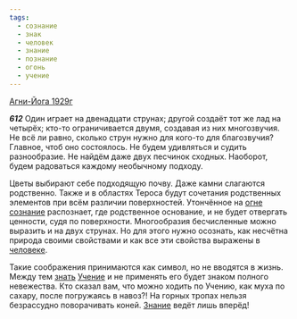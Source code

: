 ```yaml
---
tags:
  - сознание
  - знак
  - человек
  - знание
  - познание
  - огонь
  - учение
---
```


[Агни-Йога 1929г](/agni/1929)

___612___
Один играет на двенадцати струнах; другой создаёт тот же лад на четырёх; кто-то ограничивается двумя, создавая из них многозвучия. Не всё ли равно, сколько струн нужно для кого-то для благозвучия? Главное, чтоб оно состоялось. Не будем удивляться и судить разнообразие. Не найдём даже двух песчинок сходных. Наоборот, будем радоваться каждому необычному подходу.   

Цветы выбирают себе подходящую почву. Даже камни слагаются родственно. Также и в областях Тероса будут сочетания родственных элементов при всём различии поверхностей. Утончённое на [огне](/tag/#огонь) [сознание](/tag/#сознание) распознает, где родственное основание, и не будет отвергать ценности, судя по поверхности. Многообразия бесчисленные можно выразить и на двух струнах. Но для этого нужно осознать, как несчётна природа своими свойствами и как все эти свойства выражены в [человеке](/tag/#человек).   

Такие соображения принимаются как символ, но не вводятся в жизнь. Между тем [знать](/tag/#познание) [Учение](/tag/#учение) и не применять его будет знаком полного невежества. Кто сказал вам, что можно ходить по Учению, как муха по сахару, после погружаясь в навоз?! На горных тропах нельзя безрассудно поворачивать коней. [Знание](/tag/#знание) ведёт лишь вперёд!